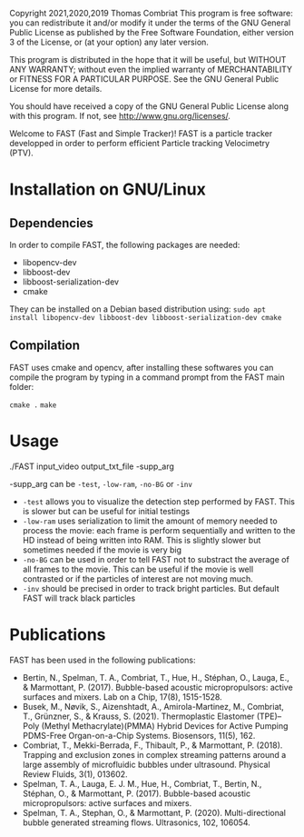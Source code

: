 Copyright 2021,2020,2019 Thomas Combriat
   This program is free software: you can redistribute it and/or modify
    it under the terms of the GNU General Public License as published by
    the Free Software Foundation, either version 3 of the License, or
    (at your option) any later version.

   This program is distributed in the hope that it will be useful,
    but WITHOUT ANY WARRANTY; without even the implied warranty of
    MERCHANTABILITY or FITNESS FOR A PARTICULAR PURPOSE.  See the
    GNU General Public License for more details.

   You should have received a copy of the GNU General Public License
    along with this program.  If not, see <http://www.gnu.org/licenses/>.


Welcome to FAST (Fast and Simple Tracker)! FAST is a particle tracker developped in order to perform efficient Particle tracking Velocimetry (PTV).


# Installation on GNU/Linux

## Dependencies
In order to compile FAST, the following packages are needed:

 - libopencv-dev 
 - libboost-dev
 - libboost-serialization-dev
 - cmake
 
 They can be installed on a Debian based distribution using:
 `sudo apt install libopencv-dev libboost-dev libboost-serialization-dev cmake`

## Compilation

FAST uses cmake and opencv, after installing these softwares you can compile the program by typing in a command prompt from the FAST main folder:

`cmake .`
`make`


# Usage

./FAST input_video output_txt_file -supp_arg

-supp_arg can be `-test`, `-low-ram`, `-no-BG` or `-inv`

 - `-test` allows you to visualize the detection step performed by FAST. This is slower but can be useful for initial testings
 - `-low-ram` uses serialization to limit the amount of memory needed to process the movie: each frame is perform sequentially and written to the HD instead of being written into RAM. This is slightly slower but sometimes needed if the movie is very big
 - `-no-BG` can be used in order to tell FAST not to substract the average of all frames to the movie. This can be useful if the movie is well contrasted or if the particles of interest are not moving much.
 - `-inv` should be precised in order to track bright particles. But default FAST will track black particles




# Publications
FAST has been used in the following publications:

 - Bertin, N., Spelman, T. A., Combriat, T., Hue, H., Stéphan, O., Lauga, E., & Marmottant, P. (2017). Bubble-based acoustic micropropulsors: active surfaces and mixers. Lab on a Chip, 17(8), 1515-1528.
 - Busek, M., Nøvik, S., Aizenshtadt, A., Amirola-Martinez, M., Combriat, T., Grünzner, S., & Krauss, S. (2021). Thermoplastic Elastomer (TPE)–Poly (Methyl Methacrylate)(PMMA) Hybrid Devices for Active Pumping PDMS-Free Organ-on-a-Chip Systems. Biosensors, 11(5), 162.
 - Combriat, T., Mekki-Berrada, F., Thibault, P., & Marmottant, P. (2018). Trapping and exclusion zones in complex streaming patterns around a large assembly of microfluidic bubbles under ultrasound. Physical Review Fluids, 3(1), 013602.
 - Spelman, T. A., Lauga, E. J. M., Hue, H., Combriat, T., Bertin, N., Stéphan, O., & Marmottant, P. (2017). Bubble-based acoustic micropropulsors: active surfaces and mixers.
 - Spelman, T. A., Stephan, O., & Marmottant, P. (2020). Multi-directional bubble generated streaming flows. Ultrasonics, 102, 106054.
